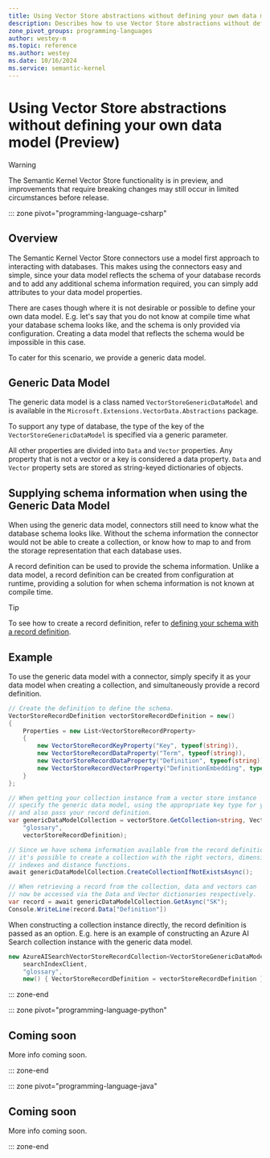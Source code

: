 ```yaml
---
title: Using Vector Store abstractions without defining your own data model (Preview)
description: Describes how to use Vector Store abstractions without defining your own data model.
zone_pivot_groups: programming-languages
author: westey-m
ms.topic: reference
ms.author: westey
ms.date: 10/16/2024
ms.service: semantic-kernel
---
```

# Using Vector Store abstractions without defining your own data model (Preview)

> [!WARNING]
> The Semantic Kernel Vector Store functionality is in preview, and improvements that require breaking changes may still occur in limited circumstances before release.

::: zone pivot="programming-language-csharp"

## Overview

The Semantic Kernel Vector Store connectors use a model first approach to interacting with databases. This makes using the connectors easy and simple, since
your data model reflects the schema of your database records and to add any additional schema information required, you can simply add attributes to your data model properties.

There are cases though where it is not desirable or possible to define your own data model. E.g. let's say that you do not know at compile time what your
database schema looks like, and the schema is only provided via configuration. Creating a data model that reflects the schema would be impossible in this case.

To cater for this scenario, we provide a generic data model.

## Generic Data Model

The generic data model is a class named `VectorStoreGenericDataModel` and is available in the `Microsoft.Extensions.VectorData.Abstractions` package.

To support any type of database, the type of the key of the `VectorStoreGenericDataModel` is specified via a generic parameter.

All other properties are divided into `Data` and `Vector` properties. Any property that is not a vector or a key is considered a data property.
`Data` and `Vector` property sets are stored as string-keyed dictionaries of objects.

## Supplying schema information when using the Generic Data Model

When using the generic data model, connectors still need to know what the database schema looks like. Without the schema information
the connector would not be able to create a collection, or know how to map to and from the storage representation that each database uses.

A record definition can be used to provide the schema information. Unlike a data model, a record definition can be created from configuration
at runtime, providing a solution for when schema information is not known at compile time.

> [!TIP]
> To see how to create a record definition, refer to [defining your schema with a record definition](./schema-with-record-definition.md).

## Example

To use the generic data model with a connector, simply specify it as your data model when creating a collection, and simultaneously provide a record definition.

```csharp
// Create the definition to define the schema.
VectorStoreRecordDefinition vectorStoreRecordDefinition = new()
{
    Properties = new List<VectorStoreRecordProperty>
    {
        new VectorStoreRecordKeyProperty("Key", typeof(string)),
        new VectorStoreRecordDataProperty("Term", typeof(string)),
        new VectorStoreRecordDataProperty("Definition", typeof(string)),
        new VectorStoreRecordVectorProperty("DefinitionEmbedding", typeof(ReadOnlyMemory<float>)) { Dimensions = 1536 }
    }
};

// When getting your collection instance from a vector store instance
// specify the generic data model, using the appropriate key type for your database
// and also pass your record definition.
var genericDataModelCollection = vectorStore.GetCollection<string, VectorStoreGenericDataModel<string>>(
    "glossary",
    vectorStoreRecordDefinition);

// Since we have schema information available from the record definition
// it's possible to create a collection with the right vectors, dimensions,
// indexes and distance functions.
await genericDataModelCollection.CreateCollectionIfNotExistsAsync();

// When retrieving a record from the collection, data and vectors can
// now be accessed via the Data and Vector dictionaries respectively.
var record = await genericDataModelCollection.GetAsync("SK");
Console.WriteLine(record.Data["Definition"])
```

When constructing a collection instance directly, the record definition
is passed as an option. E.g. here is an example of constructing
an Azure AI Search collection instance with the generic data model.

```csharp
new AzureAISearchVectorStoreRecordCollection<VectorStoreGenericDataModel<string>>(
    searchIndexClient,
    "glossary",
    new() { VectorStoreRecordDefinition = vectorStoreRecordDefinition });
```

::: zone-end

::: zone pivot="programming-language-python"

## Coming soon

More info coming soon.

::: zone-end

::: zone pivot="programming-language-java"

## Coming soon

More info coming soon.

::: zone-end
